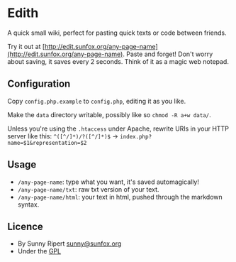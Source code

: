 Edith
=====

A quick small wiki, perfect for pasting quick texts or code between friends.

Try it out at [http://edit.sunfox.org/any-page-name](http://edit.sunfox.org/any-page-name). Paste and forget! Don't worry about saving, it saves every 2 seconds. Think of it as a magic web notepad.

Configuration
-------------

Copy `config.php.example` to `config.php`, editing it as you like.

Make the `data` directory writable, possibly like so `chmod -R a+w data/`.

Unless you're using the `.htaccess` under Apache, rewrite URIs in your HTTP server like this:
`^([^/]*)/?([^/]*)$` -> `index.php?name=$1&representation=$2`


Usage
-----

- `/any-page-name`: type what you want, it's saved automagically!
- `/any-page-name/txt`: raw txt version of your text.
- `/any-page-name/html`: your text in html, pushed through the markdown syntax.


Licence
------

- By Sunny Ripert <sunny@sunfox.org>
- Under the [GPL](http://www.gnu.org/copyleft/gpl.html)
